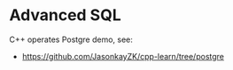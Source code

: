 # Advanced SQL

C++ operates Postgre demo, see:

- https://github.com/JasonkayZK/cpp-learn/tree/postgre

